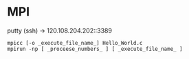 # MPI

putty (ssh) -> 120.108.204.202::3389

```
mpicc [-o _execute_file_name_] Hello_World.c
mpirun -np [ _proceese_numbers_ ] [ _execute_file_name_ ]
```
